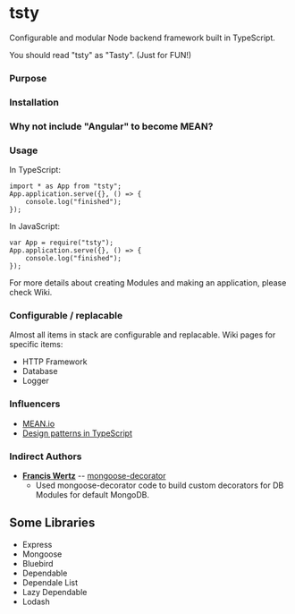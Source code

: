 tsty
===================
Configurable and modular Node backend framework built in TypeScript.

You should read "tsty" as "Tasty". (Just for FUN!)

### Purpose

### Installation

### Why not include "Angular" to become MEAN?

### Usage
In TypeScript:
```
import * as App from "tsty";
App.application.serve({}, () => {
    console.log("finished");
});
```

In JavaScript:
```
var App = require("tsty");
App.application.serve({}, () => {
    console.log("finished");
});
```

For more details about creating Modules and making an application, please check Wiki.

### Configurable / replacable
Almost all items in stack are configurable and replacable. Wiki pages for specific items:
- HTTP Framework
- Database
- Logger

### Influencers
- [MEAN.io](http://mean.io/)
- [Design patterns in TypeScript](https://github.com/torokmark/design_patterns_in_typescript)

### Indirect Authors
- **[Francis Wertz](https://github.com/fwertz)** -- [mongoose-decorator](https://github.com/fwertz/mongoose-decorator)
  - Used mongoose-decorator code to build custom decorators for DB Modules for default MongoDB.

## Some Libraries
- Express
- Mongoose
- Bluebird
- Dependable
- Dependale List
- Lazy Dependable
- Lodash